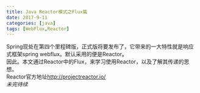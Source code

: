 ```yaml
---
title: Java Reactor模式之Flux篇
date: 2017-9-11
categories: [java]
tags: [WebFlux,Reactor]
---
```

Spring现处在第四个里程碑版，正式版将要发布了，它带来的一大特性就是响应式框架spring webflux。默认采用的便是Reactor。  
因此。本文通过Reactor中的Flux，来学习使用Reactor，以及了解其传递的思想。  
Reactor官方地址<http://projectreactor.io/>  
*未完待续*
